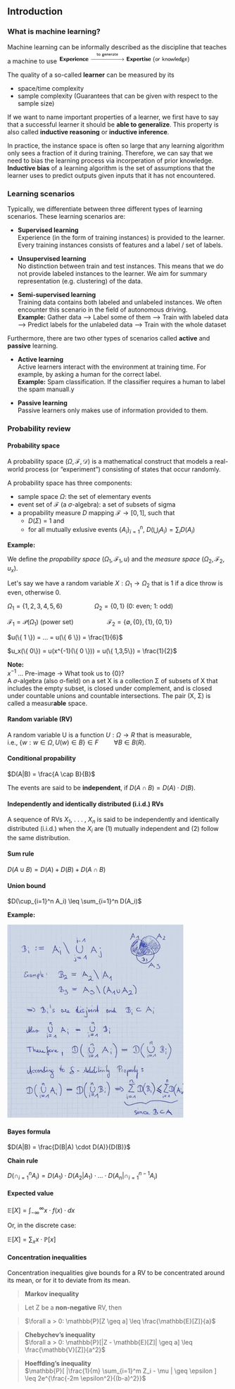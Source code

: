 ## Introduction

### What is machine learning?

Machine learning can be informally described as the discipline that teaches a machine to use
<img src="images/introduction/ml_description.png" width="300px" />

The quality of a so-called **learner** can be measured by its  
- space/time complexity  
- sample complexity (Guarantees that can be given with respect to the sample size)

If we want to name important properties of a learner, we first have to say that a successful learner it should be **able to generalize**. This property is also called **inductive reasoning** or **inductive inference**.

In practice, the instance space is often so large that any learning algorithm only sees a fraction of it during training. Therefore, we can say that we need to bias the learning process via incorperation of prior knowledge. **Inductive bias** of a learning algorithm is the set of assumptions that the learner uses to predict outputs given inputs that it has not encountered.

### Learning scenarios

Typically, we differentiate between three different types of learning scenarios. These learning scenarios are:

- **Supervised learning**  
  Experience (in the form of training instances) is provided to the learner. Every training instances consists of features and a label / set of labels.
  
- **Unsupervised learning**  
  No distinction between train and test instances. This means that we do not provide labeled instances to the learner. We aim for summary representation (e.g. clustering) of the data.
  
- **Semi-supervised learning**  
  Training data contains both labeled and unlabeled instances. We often encounter this scenario in the field of autonomous driving.  
  **Example:** Gather data --> Label some of them --> Train with labeled data --> Predict labels for the unlabeled data --> Train with the whole dataset 
  
  
Furthermore, there are two other types of scenarios called **active** and **passive** learning.

- **Active learning**  
Active learners interact with the environment at training time. For example, by asking a human for the correct label.  
**Example:** Spam classification. If the classifier requires a human to label the spam manuall.y

- **Passive learning**  
 Passive learners only makes use of information provided to them.
 
 
### Probability review

#### Probability space

A probability space ($\Omega, \mathcal{F}, \mathcal{D}$) is a mathematical construct that models a real-world process (or “experiment”) consisting of states that occur randomly.

A probability space has three components:

- sample space $\Omega$: the set of elementary events
- event set of $\mathcal{F}$ (a $\sigma$-algebra): a set of subsets of sigma
- a propability measure $D$ mapping $\mathcal{F} \rightarrow [0,1]$, such that   
  - $D(\Sigma)$ = 1 and  
  - for all mutually exlusive events $\{A_i\}_{i=1}^n$, $D(\bigcup_i A_i) = \sum_i D(A_i)$

**Example:**

We define the *propability space* $(\Omega_1, \mathcal{F_1}, u)$ and the *measure space* $(\Omega_2, \mathcal{F_2}, u_x)$.

Let's say we have a random variable $X: \Omega_1 \rightarrow \Omega_2$ that is 1 if a dice throw is even, otherwise 0.

$\Omega_1 = \{1,2,3,4,5,6\} \hspace{2cm} \Omega_2 = \{0,1\}$ (0: even; 1: odd)

$\mathcal{F_1} = \mathscr{P}(\Omega_1)$ (power set) $\hspace{2cm} \mathcal{F_2} = \{ \emptyset,\{ 0 \}, \{ 1 \}, \{ 0,1 \} \}$

$u(\{ 1 \}) = ... = u(\{ 6 \}) = \frac{1}{6}$

$u_x(\{ 0\}) = u(x^{-1}(\{ 0 \})) = u(\{ 1,3,5\}) = \frac{1}{2}$

**Note:**  
$x^{-1}$ ... Pre-image -> What took us to {0}?  
A $\sigma$-algebra (also σ-field) on a set X is a collection Σ of subsets of X that includes the empty subset, is closed under complement, and is closed under countable unions and countable intersections. The pair (X, Σ) is called a measur**able** space.

    
#### Random variable (RV)

A random variable U is a function $U : \Omega \rightarrow R$ that is measurable,  
i.e., $\{w : w \in Ω,U(w) \in B\} \in F \hspace{1cm} \forall B \in B(R)$.
 
#### Conditional propability

$D(A|B) = \frac{A \cap B}{B}$

The events are said to be **independent**, if $D(A \cap B) = D(A) \cdot D(B)$.
  
#### Independently and identically distributed (i.i.d.) RVs 
A sequence of RVs $X_1$, . . . , $X_n$ is said to be independently and identically distributed (i.i.d.) when the $X_i$ are (1) mutually independent
and (2) follow the same distribution.

#### Sum rule

$D(A \cup B) = D(A) + D(B) + D(A \cap B)$

#### Union bound

$D(\cup_{i=1}^n A_i) \leq \sum_{i=1}^n D(A_i)$

**Example:**

<img src="images/introduction/union_bound_example.png" width="400px" />

#### Bayes formula

$D(A|B) = \frac{D(B|A) \cdot D(A)}{D(B)}$

**Chain rule**

$D( \cap_{i=1}^n A_i) = D(A_1) \cdot D(A_2|A_1) \cdot ... \cdot D(A_n | \cap_{i=1}^{n-1} A_i)$

#### Expected value

$\mathbb{E}[X] = \int_{-\infty}^{\infty} x \cdot f(x) \cdot dx$

Or, in the discrete case:

$\mathbb{E}[X] = \sum_{x} x \cdot \mathbb{P}[x]$

#### Concentration inequalities

Concentration inequalities give bounds for a RV to be concentrated around
its mean, or for it to deviate from its mean.

> **Markov inequality**  

> Let Z be a **non-negative** RV, then  

> $\forall a > 0: \mathbb{P}[Z \geq a] \leq \frac{\mathbb{E}[Z]}{a}$

> **Chebychev’s inequality**  
$\forall a > 0: \mathbb{P}[|Z - \mathbb{E}[Z]| \geq a] \leq \frac{\mathbb{V}[Z]}{a^2}$

> **Hoeffding’s inequality**  
$\mathbb{P}[ |\frac{1}{m} \sum_{i=1}^m Z_i - \mu | \geq \epsilon ] \leq 2e^{\frac{-2m \epsilon^2}{(b-a)^2}}$


